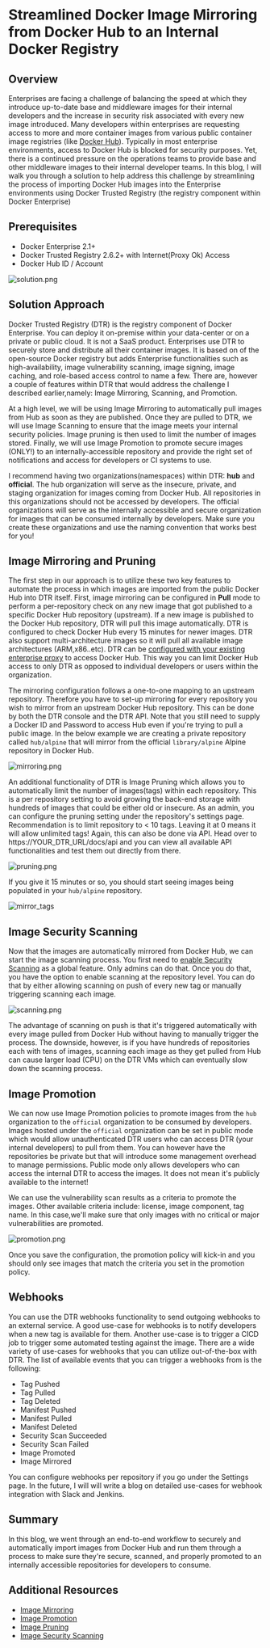 #  Streamlined Docker Image Mirroring from Docker Hub to an Internal Docker Registry

## Overview

Enterprises are facing a challenge of balancing the speed at which they introduce up-to-date base and middleware images for their internal developers and the increase in security risk associated with every new image introduced. Many developers within enterprises are requesting access to more and more container images from various public container image registries (like [Docker Hub](https://hub.docker.com/welcome)). Typically in most enterprise environments, access to Docker Hub is blocked for security purposes. Yet, there is a continued pressure on the operations teams to provide base and other middleware images to their internal developer teams. In this blog, I will walk you through a solution to help address this challenge by streamlining the process of importing Docker Hub images into the Enterprise environments using Docker Trusted Registry (the registry component within Docker Enterprise)
## Prerequisites

- Docker Enterprise 2.1+
- Docker Trusted Registry 2.6.2+ with Internet(Proxy Ok) Access
- Docker Hub ID / Account

![solution.png](img/hub_v5.png)
## Solution Approach

Docker Trusted Registry (DTR) is the registry component of Docker Enterprise. You can deploy it on-premise within your data-center or on a private or public cloud. It is not a SaaS product. Enterprises use DTR to securely store and distribute all their container images. It is based on of the open-source Docker registry but adds Enterprise functionalities such as high-availability, image vulnerability scanning, image signing, image caching, and role-based access control to name a few. There are, however a couple of features within DTR that would address the challenge I described earlier,namely: Image Mirroring, Scanning, and Promotion.

At a high level, we will be using Image Mirroring to automatically pull images from Hub as soon as they are published. Once they are pulled to DTR, we will use Image Scanning to ensure that the image meets your internal security policies. Image pruning is then used to limit the number of images stored. Finally, we will use Image Promotion to promote secure images (ONLY!) to an internally-accessible repository and provide the right set of notifications and access for developers or CI systems to use. 

I recommend having two organizations(namespaces) within DTR: **hub** and **official**. The hub organization will serve as the insecure, private, and staging organization for images coming from Docker Hub. All repositories in this organizations should not be accessed by developers. The official organizations will serve as the internally accessible and secure organization for images that can be consumed internally by developers. Make sure you create these organizations and use the naming convention that works best for you!

## Image Mirroring and Pruning

The first step in our approach is to utilize these two key features to automate the process in which images are imported from the public Docker Hub into DTR itself. First, image mirroring can be configured in **Pull** mode to perform a per-repository check on any new image that got published to a specific Docker Hub repository (upstream). If a new image is published to the Docker Hub repository, DTR will pull this image automatically. DTR is configured to check Docker Hub every 15 minutes for newer images. DTR also support multi-architecture images so it will pull all available image architectures (ARM,x86..etc). DTR can be [configured with your existing enterprise proxy](https://docs.docker.com/ee/dtr/admin/configure/use-a-web-proxy/) to access Docker Hub. This way you can limit Docker Hub access to only DTR as opposed to individual developers or users within the organization.

The mirroring configuration follows a one-to-one mapping to an upstream repository. Therefore you have to set-up mirroring for every repository you wish to mirror from an upstream Docker Hub repository. This can be done by both the DTR console and the DTR API. Note that you still need to supply a Docker ID and Password to access Hub even if you're trying to pull a public image. In the below example we are creating a private repository called `hub/alpine` that will mirror from the official `library/alpine` Alpine repository in Docker Hub.

![mirroring.png](img/mirroring.png)


An additional functionality of DTR is Image Pruning which allows you to automatically limit the number of images(tags) within each repository. This is a per repository setting to avoid growing the back-end storage with hundreds of images that could be either old or insecure. As an admin, you can configure the pruning setting under the repository's settings page. Recommendation is to limit repository to < 10 tags. Leaving it at 0 means it will allow unlimited tags! Again, this can also be done via API. Head over to https://YOUR_DTR_URL/docs/api and you can view all available API functionalities and test them out directly from there.

![pruning.png](img/pruning.png)


If you give it 15 minutes or so, you should start seeing images being populated in your `hub/alpine` repository.


![mirror_tags](img/mirror_tags.png)

## Image Security Scanning

Now that the images are automatically mirrored from Docker Hub, we can start the image scanning process. You first need to [enable Security Scanning](https://docs.docker.com/ee/dtr/admin/configure/set-up-vulnerability-scans/) as a global feature. Only admins can do that. Once you do that, you have the option to enable scanning at the repository level. You can do that by either allowing scanning on push of every new tag or manually triggering scanning each image. 

![scanning.png](img/scanning.png)

The advantage of scanning on push is that it's triggered automatically with every image pulled from Docker Hub without having to manually trigger the process. The downside, however, is if you have hundreds of repositories each with tens of images, scanning each image as they get pulled from Hub can cause larger load (CPU) on the DTR VMs which can eventually slow down the scanning process.

## Image Promotion 

We can now use Image Promotion policies to promote images from the `hub` organization to the `official` organization to be consumed by developers. Images hosted under the `official` organization can be set in public mode which would allow unauthenticated DTR users who can access DTR (your internal developers) to pull from them. You can however have the repositories be private but that will introduce some management overhead to manage permissions. Public mode only allows developers who can access the internal DTR to access the images. It does not mean it's publicly available to the internet!

We can use the vulnerability scan results as a criteria to promote the images. Other available criteria include: license, image component, tag name. In this case,we'll make sure that only images with no critical or major vulnerabilities are promoted.

![promotion.png](img/promotion_v3.png)

Once you save the configuration, the promotion policy will kick-in and you should only see images that match the criteria you set in the promotion policy.

## Webhooks

You can use the DTR webhooks functionality to send outgoing webhooks to an external service. A good use-case for webhooks is to notify developers when a new tag is available for them. Another use-case is to trigger a CICD job to trigger some automated testing against the image. There are a wide variety of use-cases for webhooks that you can utilize out-of-the-box with DTR. The list of available events that you can trigger a webhooks from is the following:

- Tag Pushed
- Tag Pulled 
- Tag Deleted
- Manifest Pushed
- Manifest Pulled 
- Manifest Deleted
- Security Scan Succeeded
- Security Scan Failed
- Image Promoted
- Image Mirrored 

You can configure webhooks per repository if you go under the Settings page. In the future, I will will write a blog on detailed use-cases for webhook integration with Slack and Jenkins. 

## Summary

In this blog, we went through an end-to-end workflow to securely and automatically import images from Docker Hub and run them through a process to make sure they're secure, scanned, and properly promoted to an internally accessible repositories for developers to consume. 

## Additional Resources

- [Image Mirroring](https://docs.docker.com/ee/dtr/user/promotion-policies/pull-mirror/)
- [Image Promotion](https://docs.docker.com/ee/dtr/user/promotion-policies/internal-promotion/)
- [Image Pruning](https://docs.docker.com/ee/dtr/user/tag-pruning/)
- [Image Security Scanning](https://docs.docker.com/ee/dtr/user/manage-images/scan-images-for-vulnerabilities/)